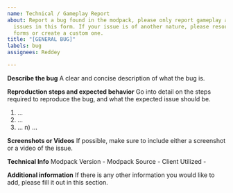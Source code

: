 ```yaml
---
name: Technical / Gameplay Report
about: Report a bug found in the modpack, please only report gameplay and technical
  issues in this form. If your issue is of another nature, please resort to the other
  forms or create a custom one.
title: "[GENERAL BUG]"
labels: bug
assignees: Reddey

---
```


**Describe the bug**
A clear and concise description of what the bug is.

**Reproduction steps and expected behavior**
Go into detail on the steps required to reproduce the bug, and what the expected issue should be.
1) ...
2) ...
3) ...
n) ...

**Screenshots or Videos**
If possible, make sure to include either a screenshot or a video of the issue.

**Technical Info**
Modpack Version - 
Modpack Source - 
Client Utilized - 

**Additional information**
If there is any other information you would like to add, please fill it out in this section.
